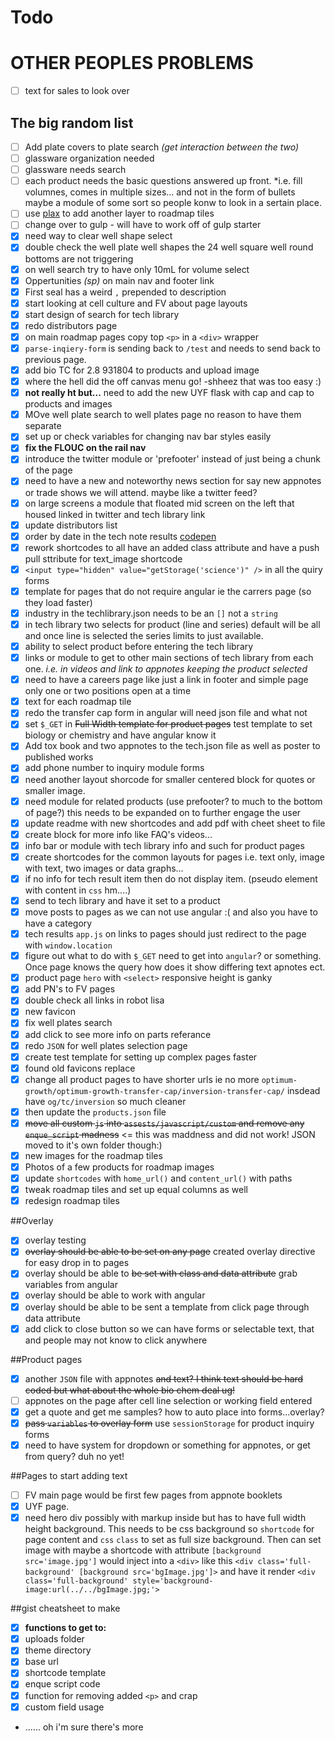 Todo
====

# OTHER PEOPLES PROBLEMS
- [ ] text for sales to look over

## The big random list
- [ ] Add plate covers to plate search *(get interaction between the two)*
- [ ] glassware organization needed
- [ ] glassware needs search
- [ ] each product needs the basic questions answered up front. *i.e. fill volumnes, comes in multiple sizes... and not in the form of bullets maybe a module of some sort so people konw to look in a sertain place. 
- [ ] use [plax](https://github.com/danferth/plax) to add another layer to roadmap tiles
- [ ] change over to gulp - will have to work off of gulp starter
- [x] need way to clear well shape select
- [x] double check the well plate well shapes the 24 well square well round bottoms are not triggering
- [x] on well search try to have only 10mL for volume select
- [x] Oppertunities *(sp)* on main nav and footer link
- [x] First seal has a weird `,` prepended to description
- [x] start looking at cell culture and FV about page layouts
- [x] start design of search for tech library
- [x] redo distributors page
- [x] on main roadmap pages copy top `<p>` in a `<div>` wrapper
- [x] `parse-inqiery-form` is sending back to `/test` and needs to send back to previous page. 
- [x] add bio TC for 2.8 931804 to products and upload image
- [x] where the hell did the off canvas menu go! -shheez that was too easy :)
- [x] **not really ht but...** need to add the new UYF flask with cap and cap to products and images
- [x] MOve well plate search to well plates page no reason to have them separate
- [x] set up or check variables for changing nav bar styles easily
- [x] **fix the FLOUC on the rail nav**
- [x] introduce the twitter module or 'prefooter' instead of just being a chunk of the page
- [x] need to have a new and noteworthy news section for say new appnotes or trade shows we will attend. maybe like a twitter feed?
- [x] on large screens a module that floated mid screen on the left that housed linked in twitter and tech library link
- [x] update distributors list
- [x] order by date in the tech note results [codepen](https://codepen.io/danferth/pen/8eb2fb19f2dd022b9330337076dab685?#)
- [x] rework shortcodes to all have an added class attribute and have a push pull sttribute for text_image shortcode
- [x] `<input type="hidden" value="getStorage('science')" />` in all the quiry forms
- [x] template for pages that do not require angular ie the carrers page (so they load faster)
- [x] industry in the techlibrary.json needs to be an `[]` not a `string`
- [x] in tech library two selects for product (line and series) default will be all and once line is selected the series limits to just available.
- [x] ability to select product before entering the tech library
- [x] links or module to get to other main sections of tech library from each one. *i.e. in videos and link to appnotes keeping the product selected*
- [x] need to have a careers page like just a link in footer and simple page only one or two positions open at a time
- [x] text for each roadmap tile
- [x] redo the transfer cap form in angular will need json file and what not
- [x] set `$_GET` in ~~Full Width template for product pages~~ test template to set biology or chemistry and have angular know it
- [x] Add tox book and two appnotes to the tech.json file as well as poster to published works
- [x] add phone number to inquiry module forms
- [x] need another layout shorcode for smaller centered block for quotes or smaller image.
- [x] need module for related products (use prefooter? to much to the bottom of page?) this needs to be expanded on to further engage the user
- [x] update readme with new shortcodes and add pdf with cheet sheet to file
- [x] create block for more info like FAQ's videos...
- [x] info bar or module with tech library info and such for product pages
- [x] create shortcodes for the common layouts for pages i.e. text only, image with text, two images or data graphs...
- [x] if no info for tech result item then do not display item. (pseudo element with content in `css` hm....)
- [x] send to tech library and have it set to a product
- [x] move posts to pages as we can not use angular :( and also you have to have a category
- [x] tech results `app.js` on links to pages should just redirect to the page with `window.location`
- [x] figure out what to do with `$_GET` need to get into `angular`? or something.  Once page knows the query how does it show differing text apnotes ect.
- [x] product page `hero` with `<select>` responsive height is ganky
- [x] add PN's to FV pages
- [x] double check all links in robot lisa
- [x] new favicon
- [x] fix well plates search
- [x] add click to see more info on parts referance
- [x] redo `JSON` for well plates selection page
- [x] create test template for setting up complex pages faster
- [x] found old favicons replace
- [x] change all product pages to have shorter urls ie no more `optimum-growth/optimum-growth-transfer-cap/inversion-transfer-cap/`  insdead have `og/tc/inversion` so much cleaner
- [x] then update the `products.json` file
- [x] ~~move all custom `js` into `assests/javascript/custom` and remove any `enque_script` madness~~ <= this was maddness and did not work! JSON moved to it's own folder though:)
- [x] new images for the roadmap tiles
- [x] Photos of a few products for roadmap images
- [x] update `shortcodes` with `home_url()` and `content_url()` with paths
- [x] tweak roadmap tiles and set up equal columns as well
- [x] redesign roadmap tiles

##Overlay
- [x] overlay testing
- [x] ~~overlay should be able to be set on any page~~ created overlay directive for easy drop in to pages
- [x] overlay should be able to ~~be set with class and data attribute~~ grab variables from angular
- [x] overlay should be able to work with angular
- [x] overlay should be able to be sent a template from click page through data attribute
- [x] add click to close button so we can have forms or selectable text, that and people may not know to click anywhere

##Product pages
- [x] another `JSON` file with appnotes  ~~and text? I think text should be hard coded but what about the whole bio chem deal ug!~~
- [ ] appnotes on the page after cell line selection or working field entered
- [x] get a quote and get me samples? how to auto place into forms...overlay?
- [x] ~~pass `variables` to overlay form~~ use `sessionStorage` for product inquiry forms
- [x] need to have system for dropdown or something for appnotes, or get from query? duh no yet!

##Pages to start adding text
- [ ] FV main page would be first few pages from appnote booklets
- [x] UYF page.
- [x] need hero div possibly with markup inside but has to have full width height background.  This needs to be css background so `shortcode` for page content and `css` `class` to set as full size background.  Then can set image with maybe a shortcode with attribute `[background src='image.jpg']` would inject into a `<div>` like this `<div class='full-background' [background src='bgImage.jpg']>` and have it render `<div class='full-background' style='background-image:url(../../bgImage.jpg;'>`

##gist cheatsheet to make
- [x] **functions to get to:**
- [x] uploads folder
- [x] theme directory
- [x] base url
- [x] shortcode template
- [x] enque script code
- [x] function for removing added `<p>` and crap
- [x] custom field  usage
- ...... oh i'm sure there's more